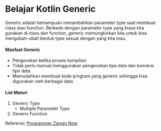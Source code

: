 # Belajar Kotlin Generic
Generic adalah kemampuan menambahkan parameter type saat membuat class atau function. Berbeda dengan parameter type yang biasa kita gunakan di class dan function, generic memungkinkan kita untuk bisa mengubah-ubah bentuk type sesuai dengan yang kita mau.
#### Manfaat Generic
- Pengecekan ketika proses kompilasi
- Tidak perlu manual menggunakan pengecekan tipe data dan konversi tipe data
- Memudahkan membuat kode program yang generic sehingga bisa digunakan oleh berbagai data

#### List Materi
1. Generic Type
   - Multiple Parameter Type
2. Generic Function

Referensi:  [Programmer Zaman Now](https://www.youtube.com/ProgrammerZamanNow)